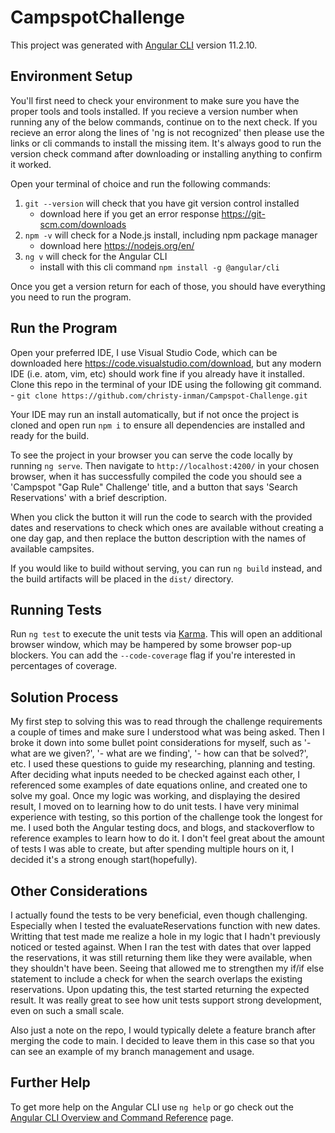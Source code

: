# CampspotChallenge

This project was generated with [Angular CLI](https://github.com/angular/angular-cli) version 11.2.10.

## Environment Setup

You'll first need to check your environment to make sure you have the proper tools and tools installed. If you recieve a version number when running any of the below commands, continue on to the next check. If you recieve an error along the lines of 'ng is not recognized' then please use the links or cli commands to install the missing item. It's always good to run the version check command after downloading or installing anything to confirm it worked.

Open your terminal of choice and run the following commands:

1. `git --version` will check that you have git version control installed
      - download here if you get an error response https://git-scm.com/downloads
2. `npm -v` will check for a Node.js install, including npm package manager
      - download here https://nodejs.org/en/
3. `ng v` will check for the Angular CLI
      - install with this cli command `npm install -g @angular/cli`
      
Once you get a version return for each of those, you should have everything you need to run the program.

## Run the Program

Open your preferred IDE, I use Visual Studio Code, which can be downloaded here https://code.visualstudio.com/download, but any modern IDE (i.e. atom, vim, etc) should work fine if you already have it installed. Clone this repo in the terminal of your IDE using the following git command.
      - `git clone https://github.com/christy-inman/Campspot-Challenge.git`
      
Your IDE may run an install automatically, but if not once the project is cloned and open run `npm i` to ensure all dependencies are installed and ready for the build.

To see the project in your browser you can serve the code locally by running `ng serve`. Then navigate to `http://localhost:4200/` in your chosen browser, when it has successfully compiled the code you should see a 'Campspot "Gap Rule" Challenge' title, and a button that says 'Search Reservations' with a brief description.

When you click the button it will run the code to search with the provided dates and reservations to check which ones are available without creating a one day gap, and then replace the button description with the names of available campsites.


If you would like to build without serving, you can run `ng build` instead, and the build artifacts will be placed in the `dist/` directory.


## Running Tests

Run `ng test` to execute the unit tests via [Karma](https://karma-runner.github.io). This will open an additional browser window, which may be hampered by some browser pop-up blockers.
You can add the `--code-coverage` flag if you're interested in percentages of coverage.


## Solution Process

My first step to solving this was to read through the challenge requirements a couple of times and make sure I understood what was being asked. Then I broke it down into some bullet point considerations for myself, such as '- what are we given?', '- what are we finding', '- how can that be solved?', etc. I used these questions to guide my researching, planning and testing. After deciding what inputs needed to be checked against each other, I referenced some examples of date equations online, and created one to solve my goal. Once my logic was working, and displaying the desired result, I moved on to learning how to do unit tests. I have very minimal experience with testing, so this portion of the challenge took the longest for me. I used both the Angular testing docs, and blogs, and stackoverflow to reference examples to learn how to do it. I don't feel great about the amount of tests I was able to create, but after spending multiple hours on it, I decided it's a strong enough start(hopefully).

## Other Considerations

I actually found the tests to be very beneficial, even though challenging. Especially when I tested the evaluateReservations function with new dates. Writting that test made me realize a hole in my logic that I hadn't previously noticed or tested against. When I ran the test with dates that over lapped the reservations, it was still returning them like they were available, when they shouldn't have been. Seeing that allowed me to strengthen my if/if else statement to include a check for when the search overlaps the existing reservations. Upon updating this, the test started returning the expected result. It was really great to see how unit tests support strong development, even on such a small scale.

Also just a note on the repo, I would typically delete a feature branch after merging the code to main. I decided to leave them in this case so that you can see an example of my branch management and usage.

## Further Help

To get more help on the Angular CLI use `ng help` or go check out the [Angular CLI Overview and Command Reference](https://angular.io/cli) page.
